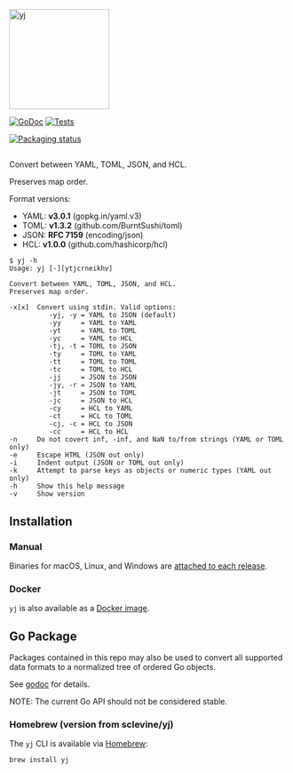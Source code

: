 <img src="logo.png" alt="yj" width="180" />

[![GoDoc](https://pkg.go.dev/badge/github.com/rplessl/yj/v5?status.svg)](https://pkg.go.dev/github.com/rplessl/yj/v5)
[![Tests](https://github.com/rplessl/yj/actions/workflows/go.yml/badge.svg)](https://github.com/rplessl/yj/actions/workflows/go.yml)

[![Packaging status](https://repology.org/badge/tiny-repos/yj-sclevine.svg)](https://repology.org/project/yj-sclevine/versions)

##

Convert between YAML, TOML, JSON, and HCL.

Preserves map order.

Format versions:
- YAML: **v3.0.1** (gopkg.in/yaml.v3)
- TOML: **v1.3.2** (github.com/BurntSushi/toml)
- JSON: **RFC 7159** (encoding/json)
- HCL: **v1.0.0** (github.com/hashicorp/hcl)

```
$ yj -h
Usage: yj [-][ytjcrneikhv]

Convert between YAML, TOML, JSON, and HCL.
Preserves map order.

-x[x]  Convert using stdin. Valid options:
          -yj, -y = YAML to JSON (default)
          -yy     = YAML to YAML
          -yt     = YAML to TOML
          -yc     = YAML to HCL
          -tj, -t = TOML to JSON
          -ty     = TOML to YAML
          -tt     = TOML to TOML
          -tc     = TOML to HCL
          -jj     = JSON to JSON
          -jy, -r = JSON to YAML
          -jt     = JSON to TOML
          -jc     = JSON to HCL
          -cy     = HCL to YAML
          -ct     = HCL to TOML
          -cj, -c = HCL to JSON
          -cc     = HCL to HCL
-n     Do not covert inf, -inf, and NaN to/from strings (YAML or TOML only)
-e     Escape HTML (JSON out only)
-i     Indent output (JSON or TOML out only)
-k     Attempt to parse keys as objects or numeric types (YAML out only)
-h     Show this help message
-v     Show version
```

## Installation

### Manual

Binaries for macOS, Linux, and Windows are [attached to each release](https://github.com/rplessl/yj/releases).

### Docker

`yj` is also available as a [Docker image](https://ghcr.io/rplessl/yj).

## Go Package

Packages contained in this repo may also be used to convert all supported data formats to a normalized tree of ordered Go objects.

See [godoc](https://pkg.go.dev/github.com/rplessl/yj) for details.

NOTE: The current Go API should not be considered stable.

### Homebrew (version from sclevine/yj)

The `yj` CLI is available via [Homebrew](https://brew.sh):

```bash
brew install yj
```
